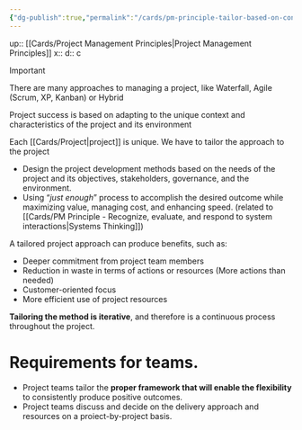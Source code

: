 ```yaml
---
{"dg-publish":true,"permalink":"/cards/pm-principle-tailor-based-on-context/"}
---
```


up:: [[Cards/Project Management Principles\|Project Management Principles]]
x:: 
d:: c

> [!important]
> There are many approaches to managing a project, like Waterfall, Agile (Scrum, XP, Kanban) or Hybrid
>
>Project success is based on adapting to the unique context and characteristics of the project and its environment

Each [[Cards/Project\|project]] is unique. We have to tailor the approach to the project 
- Design the project development methods based on the needs of the project and its objectives, stakeholders, governance, and the environment.
- Using “*just enough*” process to accomplish the desired outcome while maximizing value, managing cost, and enhancing speed. (related to [[Cards/PM Principle - Recognize, evaluate, and respond to system interactions\|Systems Thinking]])

A tailored project approach can produce benefits, such as:
- ﻿﻿Deeper commitment from project team members
- ﻿﻿Reduction in waste in terms of actions or resources (More actions than needed)
- ﻿﻿Customer-oriented focus
- ﻿﻿More efficient use of project resources

**Tailoring the method is iterative**, and therefore is a continuous process throughout the project.
# Requirements for teams. 

- Project teams tailor the **proper framework that will enable the flexibility** to consistently produce positive outcomes.
- Project teams discuss and decide on the delivery approach and resources on a proiect-by-project basis.

